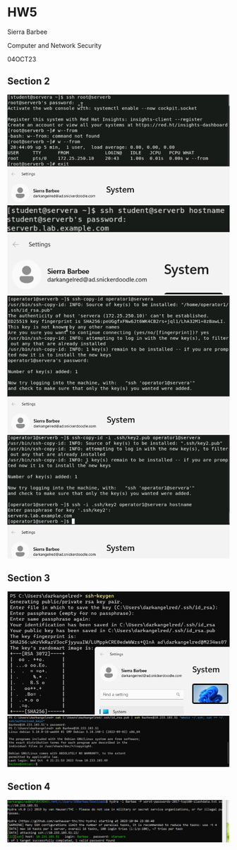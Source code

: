 # HW5

Sierra Barbee

Computer and Network Security

04OCT23

## Section 2 
![SS number 1](https://github.com/DarkAngelRed/Barbee-CNS-Lab-23/blob/main/HW5/RHE_pt1.png)
![SS number 2](https://github.com/DarkAngelRed/Barbee-CNS-Lab-23/blob/main/HW5/RHE_pt2.png)
![SS number 3](https://github.com/DarkAngelRed/Barbee-CNS-Lab-23/blob/main/HW5/RHE_pt3.png)
![SS number 4](https://github.com/DarkAngelRed/Barbee-CNS-Lab-23/blob/main/HW5/RHE_pt4.png)

## Section 3

![Key Gen](https://github.com/DarkAngelRed/Barbee-CNS-Lab-23/blob/main/HW5/key-gen.png)
![Key Setup and Use](https://github.com/DarkAngelRed/Barbee-CNS-Lab-23/blob/main/HW5/Key-use.png)

## Section 4
![Hydra results](https://github.com/DarkAngelRed/Barbee-CNS-Lab-23/blob/main/HW5/hydra.PNG)
